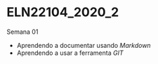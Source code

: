 # ELN22104_2020_2

Semana 01
+ Aprendendo a documentar usando _Markdown_
+ Aprendendo a usar a ferramenta _GIT_
